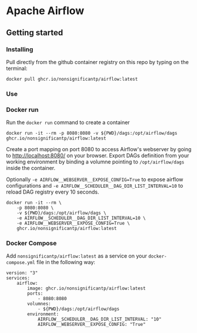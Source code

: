 # Apache Airflow

## Getting started

### Installing

Pull directly from the github container registry on this repo by typing on the terminal:

```{bash}
docker pull ghcr.io/nonsignificantp/airflow:latest
```

### Use

### Docker run

Run the `docker run` command to create a container

```{bash}
docker run -it --rm -p 8080:8080 -v ${PWD}/dags:/opt/airflow/dags ghcr.io/nonsignificantp/airflow:latest
```

Create a port mapping on port 8080 to access Airflow's webserver by going to [http://localhost:8080/](http://localhost:8080/) on your browser. Export DAGs definition from your working environment by binding a volumne pointing to `/opt/airflow/dags` inside the container.

Optionally `-e AIRFLOW__WEBSERVER__EXPOSE_CONFIG=True` to expose airflow configurations and `-e AIRFLOW__SCHEDULER__DAG_DIR_LIST_INTERVAL=10` to reload DAG registry every 10 seconds.

```{bash}
docker run -it --rm \
    -p 8080:8080 \
    -v ${PWD}/dags:/opt/airflow/dags \
    -e AIRFLOW__SCHEDULER__DAG_DIR_LIST_INTERVAL=10 \
    -e AIRFLOW__WEBSERVER__EXPOSE_CONFIG=True \
    ghcr.io/nonsignificantp/airflow:latest
```

### Docker Compose

Add `nonsignificantp/airflow:latest` as a service on your `docker-compose.yml` file in the following way:

```{bash}
version: "3"
services:
    airflow:
        image: ghcr.io/nonsignificantp/airflow:latest
        ports:
            - 8080:8080
        volumnes:
            - ${PWD}/dags:/opt/airflow/dags
        environment: 
            AIRFLOW__SCHEDULER__DAG_DIR_LIST_INTERVAL: "10"
            AIRFLOW__WEBSERVER__EXPOSE_CONFIG: "True"
```
